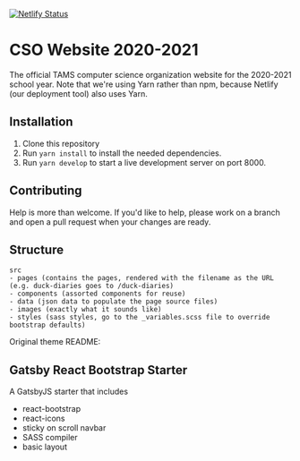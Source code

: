 [![Netlify Status](https://api.netlify.com/api/v1/badges/f7653b05-1747-4837-bdd1-318bf65d2ed5/deploy-status)](https://app.netlify.com/sites/cso-tams/deploys)
# CSO Website 2020-2021

The official TAMS computer science organization website for the 2020-2021 school year. Note that we're using Yarn rather than npm, because Netlify (our deployment tool) also uses Yarn.

## Installation

1. Clone this repository
2. Run `yarn install` to install the needed dependencies.
3. Run `yarn develop` to start a live development server on port 8000.

## Contributing

Help is more than welcome. If you'd like to help, please work on a branch and open a pull request when your changes are ready. 

## Structure

```
src
- pages (contains the pages, rendered with the filename as the URL (e.g. duck-diaries goes to /duck-diaries)
- components (assorted components for reuse)
- data (json data to populate the page source files)
- images (exactly what it sounds like)
- styles (sass styles, go to the _variables.scss file to override bootstrap defaults)
```

Original theme README:

## Gatsby React Bootstrap Starter

A GatsbyJS starter that includes

- react-bootstrap
- react-icons
- sticky on scroll navbar
- SASS compiler
- basic layout
